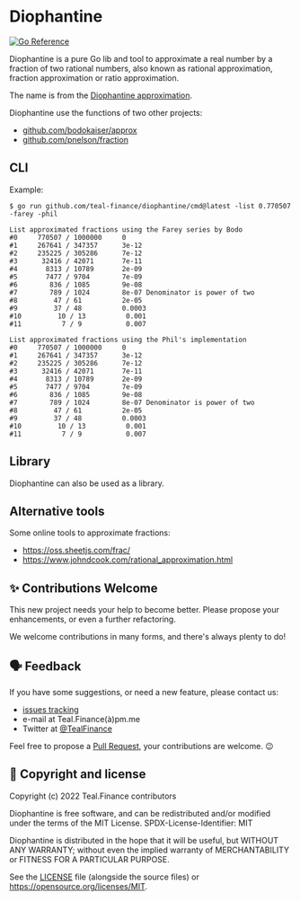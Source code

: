 # Diophantine

[![Go Reference](https://pkg.go.dev/badge/github.com/teal-finance/diophantine.svg "Go documentation for Diophantine")](https://pkg.go.dev/github.com/teal-finance/diophantine)

Diophantine is a pure Go lib and tool to approximate a real number
by a fraction of two rational numbers, also known as rational approximation,
fraction approximation or ratio approximation.

The name is from the [Diophantine approximation](https://wikiless.org/wiki/Diophantine_approximation).

Diophantine use the functions of two other projects:

- [github.com/bodokaiser/approx](https://github.com/bodokaiser/approx)
- [github.com/pnelson/fraction](https://github.com/pnelson/fraction)

## CLI

Example:

    $ go run github.com/teal-finance/diophantine/cmd@latest -list 0.770507 -farey -phil

    List approximated fractions using the Farey series by Bodo
    #0     770507 / 1000000     0
    #1     267641 / 347357      3e-12
    #2     235225 / 305286      7e-12
    #3      32416 / 42071       7e-11
    #4       8313 / 10789       2e-09
    #5       7477 / 9704        7e-09
    #6        836 / 1085        9e-08
    #7        789 / 1024        8e-07 Denominator is power of two
    #8         47 / 61          2e-05
    #9         37 / 48          0.0003
    #10         10 / 13          0.001
    #11          7 / 9           0.007
    
    List approximated fractions using the Phil's implementation
    #0     770507 / 1000000     0
    #1     267641 / 347357      3e-12
    #2     235225 / 305286      7e-12
    #3      32416 / 42071       7e-11
    #4       8313 / 10789       2e-09
    #5       7477 / 9704        7e-09
    #6        836 / 1085        9e-08
    #7        789 / 1024        8e-07 Denominator is power of two
    #8         47 / 61          2e-05
    #9         37 / 48          0.0003
    #10         10 / 13          0.001
    #11          7 / 9           0.007

## Library

Diophantine can also be used as a library.

## Alternative tools

Some online tools to approximate fractions:

- <https://oss.sheetjs.com/frac/>
- <https://www.johndcook.com/rational_approximation.html>

## ✨ Contributions Welcome

This new project needs your help to become better.
Please propose your enhancements,
or even a further refactoring.

We welcome contributions in many forms,
and there's always plenty to do!

## 🗣️ Feedback

If you have some suggestions, or need a new feature, please contact us:

- [issues tracking](https://github.com/teal-finance/diophantine/issues)
- e-mail at Teal.Finance(à)pm.me
- Twitter at [@TealFinance](https://twitter.com/TealFinance)

Feel free to propose a
[Pull Request](https://github.com/teal-finance/diophantine/pulls),
your contributions are welcome. :wink:

## 🗽 Copyright and license

Copyright (c) 2022 Teal.Finance contributors

Diophantine is free software, and can be redistributed
and/or modified under the terms of the MIT License.
SPDX-License-Identifier: MIT

Diophantine is distributed in the hope that it will be useful,
but WITHOUT ANY WARRANTY; without even the implied warranty
of MERCHANTABILITY or FITNESS FOR A PARTICULAR PURPOSE.

See the [LICENSE](LICENSE) file (alongside the source files)
or <https://opensource.org/licenses/MIT>.
